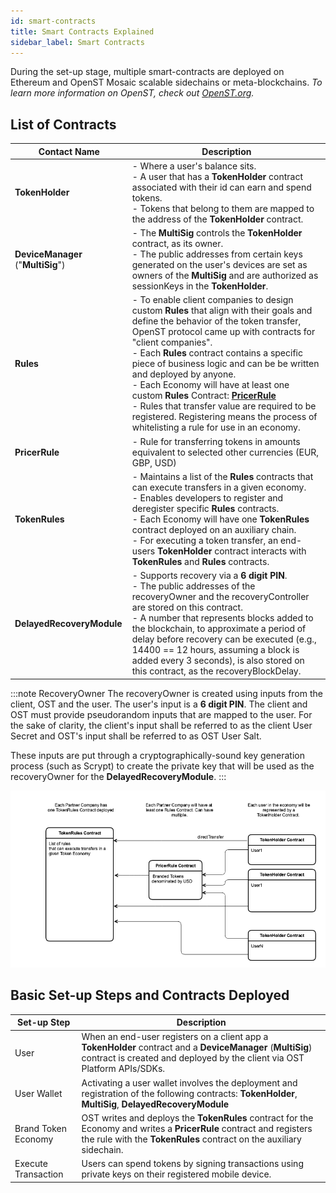 ```yaml
---
id: smart-contracts
title: Smart Contracts Explained
sidebar_label: Smart Contracts
---
```


During the set-up stage, multiple smart-contracts are deployed on Ethereum and OpenST Mosaic scalable sidechains or meta-blockchains. _To learn more information on OpenST, check out [OpenST.org](https://openst.org)._

## List of Contracts

| Contact Name | Description | 
| --- | --- |
| **TokenHolder** | - Where a user's balance sits. <br>- A user that has a **TokenHolder** contract associated with their id can earn and spend tokens. <br>- Tokens that belong to them are mapped to the address of the **TokenHolder** contract. | 
| **DeviceManager** ("**MultiSig**") | - The **MultiSig** controls the **TokenHolder** contract, as its owner. <br>- The public addresses from certain keys generated on the user's devices are set as owners of the **MultiSig** and are authorized as sessionKeys in the **TokenHolder**. |
| **Rules** | - To enable client companies to design custom **Rules** that align with their goals and define the behavior of the token transfer, OpenST protocol came up with contracts for "client companies". <br>- Each **Rules** contract contains a specific piece of business logic and can be be written and deployed by anyone. <br>- Each Economy will have at least one custom **Rules** Contract: [**PricerRule**](https://github.com/OpenSTFoundation/openst-contracts/blob/develop/contracts/rules/PricerRule.sol) <br>- Rules that transfer value are required to be registered. Registering means the process of whitelisting a rule for use in an economy. |
| **PricerRule** | - Rule for transferring tokens in amounts equivalent to selected other currencies (EUR, GBP, USD) |
| **TokenRules** | - Maintains a list of the **Rules** contracts that can execute transfers in a given economy. <br>- Enables developers to register and deregister specific **Rules** contracts. <br>- Each Economy will have one **TokenRules** contract deployed on an auxiliary chain. <br>- For executing a token transfer, an end-users **TokenHolder** contract interacts with **TokenRules** and **Rules** contracts. | 
| **DelayedRecoveryModule** | - Supports recovery via a **6 digit PIN**. <br>- The public addresses of the recoveryOwner and the recoveryController are stored on this contract. <br>- A number that represents blocks added to the blockchain, to approximate a period of delay before recovery can be executed (e.g., 14400 == 12 hours, assuming a block is added every 3 seconds), is also stored on this contract, as the recoveryBlockDelay. |

:::note RecoveryOwner
The recoveryOwner is created using inputs from the client, OST and the user. The user's input is a **6 digit PIN**. The client and OST must provide pseudorandom inputs that are mapped to the user. For the sake of clarity, the client's input shall be referred to as the client User Secret and OST's input shall be referred to as OST User Salt. 

These inputs are put through a cryptographically-sound key generation process (such as Scrypt) to create the private key that will be used as the recoveryOwner for the **DelayedRecoveryModule**.
:::

![openst-contracts](/platform/docs/assets/openst-contracts.png)

## Basic Set-up Steps and Contracts Deployed

| Set-up Step | Description |
| --- | --- |
| User | When an end-user registers on a client app a **TokenHolder** contract and a **DeviceManager** (**MultiSig**) contract is created and deployed by the client via OST Platform APIs/SDKs. | 
| User Wallet | Activating a user wallet involves the deployment and registration of the following contracts: **TokenHolder**, **MultiSig**, **DelayedRecoveryModule** |
| Brand Token Economy | OST writes and deploys the **TokenRules** contract for the Economy and writes a **PricerRule** contract and registers the rule with the **TokenRules** contract on the auxiliary sidechain. |
| Execute Transaction | Users can spend tokens by signing transactions using private keys on their registered mobile device. | 